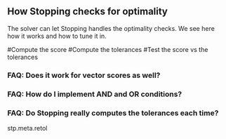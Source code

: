 ## How Stopping checks for optimality

The solver can let Stopping handles the optimality checks. We see here how it works and how to tune it in.

#Compute the score
#Compute the tolerances
#Test the score vs the tolerances

### FAQ: Does it work for vector scores as well?

### FAQ: How do I implement AND and OR conditions?

### FAQ: Do Stopping really computes the tolerances each time?
stp.meta.retol
